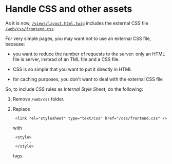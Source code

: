 Handle CSS and other assets
===========================

As it is now, [`/views/layout.html.twig`](/views/layout.html.twig) includes the external  CSS file [`/web/css/frontend.css`](/web/css/frontend.css).

For very simple pages, you may want not to use an external CSS file, because:

- you want to reduce the number of requests to the server: only an HTML file is server, instead of an TML file and a CSS file.

- CSS is so simple that you want to put it directly in HTML

- for caching purposes, you don't want to deal with the external CSS file

So, to include CSS rules as *Internal Style Sheet*, do the following:

1. Remove `/web/css` folder.

1. Replace

        <link rel="stylesheet" type="text/css" href="/css/frontend.css" />

    with

        <style>
            ...
        </style>

    tags.